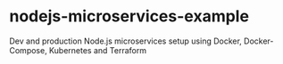 # nodejs-microservices-example
Dev and production Node.js microservices setup using Docker, Docker-Compose, Kubernetes and Terraform
